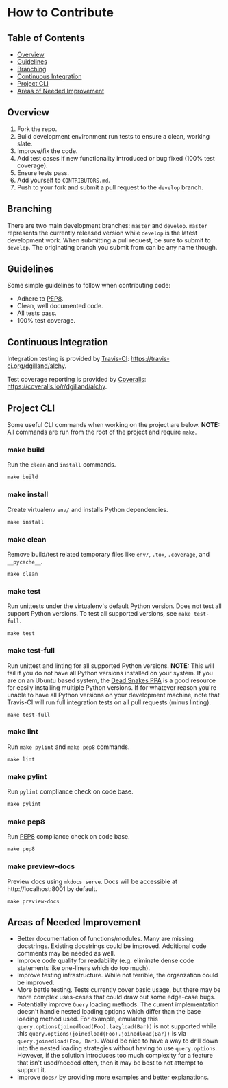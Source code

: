 # How to Contribute

## Table of Contents

- [Overview](#overview)
- [Guidelines](#guidelines)
- [Branching](#branching)
- [Continuous Integration](#continuous-integration)
- [Project CLI](#project-cli)
- [Areas of Needed Improvement](#areas-of-needed-improvement)

## Overview

1. Fork the repo.
2. Build development environment run tests to ensure a clean, working slate.
4. Improve/fix the code.
5. Add test cases if new functionality introduced or bug fixed (100% test coverage).
6. Ensure tests pass.
7. Add yourself to `CONTRIBUTORS.md`.
8. Push to your fork and submit a pull request to the `develop` branch.

## Branching

There are two main development branches: `master` and `develop`. `master` represents the currently released version while `develop` is the latest development work. When submitting a pull request, be sure to submit to `develop`. The originating branch you submit from can be any name though.

## Guidelines

Some simple guidelines to follow when contributing code:

- Adhere to [PEP8][].
- Clean, well documented code.
- All tests pass.
- 100% test coverage.

## Continuous Integration

Integration testing is provided by [Travis-CI][]: https://travis-ci.org/dgilland/alchy.

Test coverage reporting is provided by [Coveralls][]: https://coveralls.io/r/dgilland/alchy.

## Project CLI

Some useful CLI commands when working on the project are below. **NOTE:** All commands are run from the root of the project and require `make`.

### make build

Run the `clean` and `install` commands.

```
make build
```

### make install

Create virtualenv `env/` and installs Python dependencies.

```
make install
```

### make clean

Remove build/test related temporary files like `env/`, `.tox`, `.coverage`, and `__pycache__`.

```
make clean
```

### make test

Run unittests under the virtualenv's default Python version. Does not test all support Python versions. To test all supported versions, see `make test-full`.

```
make test
```

### make test-full

Run unittest and linting for all supported Python versions. **NOTE:** This will fail if you do not have all Python versions installed on your system. If you are on an Ubuntu based system, the [Dead Snakes PPA][] is a good resource for easily installing multiple Python versions. If for whatever reason you're unable to have all Python versions on your development machine, note that Travis-CI will run full integration tests on all pull requests (minus linting).

```
make test-full
```

### make lint

Run `make pylint` and `make pep8` commands.

```
make lint
```

### make pylint

Run `pylint` compliance check on code base.

```python
make pylint
```

### make pep8

Run [PEP8][] compliance check on code base.

```
make pep8
```

### make preview-docs

Preview docs using `mkdocs serve`. Docs will be accessible at http://localhost:8001 by default.

```
make preview-docs
```

## Areas of Needed Improvement

- Better documentation of functions/modules. Many are missing docstrings. Existing docstrings could be improved. Additional code comments may be needed as well.
- Improve code quality for readability (e.g. eliminate dense code statements like one-liners which do too much).
- Improve testing infrastructure. While not terrible, the organzation could be improved.
- More battle testing. Tests currently cover basic usage, but there may be more complex uses-cases that could draw out some edge-case bugs.
- Potentially improve `Query` loading methods. The current implementation doesn't handle nested loading options which differ than the base loading method used. For example, emulating this `query.options(joinedload(Foo).lazyload(Bar))` is not supported while this `query.options(joinedload(Foo).joinedload(Bar))` is via `query.joinedload(Foo, Bar)`. Would be nice to have a way to drill down into the nested loading strategies without having to use `query.options`. However, if the solution introduces too much complexity for a feature that isn't used/needed often, then it may be best to not attempt to support it.
- Improve `docs/` by providing more examples and better explanations.

[PEP8]: http://legacy.python.org/dev/peps/pep-0008/
[Travis-CI]: https://travis-ci.org/
[Coveralls]: https://coveralls.io/
[Dead Snakes PPA]: https://launchpad.net/~fkrull/+archive/deadsnakes
